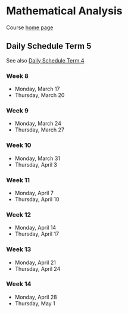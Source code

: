 # Mathematical Analysis

Course [home page](./)

## Daily Schedule Term 5

See also [Daily Schedule Term 4](./daily_schedule_term_4.html)

### Week 8

* Monday, March 17
* Thursday, March 20

### Week 9

* Monday, March 24
* Thursday, March 27

### Week 10

* Monday, March 31
* Thursday, April 3

### Week 11

* Monday, April 7
* Thursday, April 10

### Week 12

* Monday, April 14
* Thursday, April 17

### Week 13

* Monday, April 21
* Thursday, April 24

### Week 14

* Monday, April 28
* Thursday, May 1
